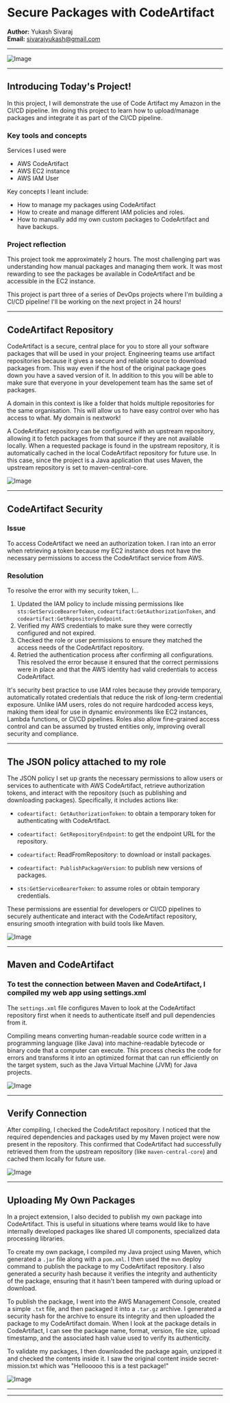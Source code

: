 # Secure Packages with CodeArtifact

**Author:** Yukash Sivaraj  
**Email:** sivarajyukash@gmail.com

---

![Image](http://learn.nextwork.org/merry_vermilion_zany_llama/uploads/aws-devops-codeartifact-updated_1d79e699)

---

## Introducing Today's Project!

In this project, I will demonstrate the use of Code Artifact my Amazon in the CI/CD pipeline. Im doing this project to learn how to upload/manage packages and integrate it as part of the CI/CD pipeline.

### Key tools and concepts

Services I used were 
- AWS CodeArtifact
- AWS EC2 instance
- AWS IAM User 

Key concepts I leant include: 
- How to manage my packages using CodeArtifact
- How to create and manage different IAM policies and roles. 
- How to manually add my own custom packages to CodeArtifact and have backups. 

### Project reflection

This project took me approximately 2 hours. The most challenging part was understanding how manual packages and managing them work. It was most rewarding to see the packages be available in CodeArtifact and be accessible in the EC2 instance.

This project is part three of a series of DevOps projects where I'm building a CI/CD pipeline! I'll be working on the next project in 24 hours!

---

## CodeArtifact Repository

CodeArtifact is a secure, central place for you to store all your software packages that will be used in your project. Engineering teams use artifact repositories because it gives a secure and reliable source to download packages from. This way even if the host of the original package goes down you have a saved version of it. In addition to this you will be able to make sure that everyone in your developement team has the same set of packages. 

A domain in this context is like a folder that holds multiple repositories for the same organisation. This will allow us to have easy control over who has access to what. My domain is nextwork!

A CodeArtifact repository can be configured with an upstream repository, allowing it to fetch packages from that source if they are not available locally. When a requested package is found in the upstream repository, it is automatically cached in the local CodeArtifact repository for future use. In this case, since the project is a Java application that uses Maven, the upstream repository is set to maven-central-core.

![Image](http://learn.nextwork.org/merry_vermilion_zany_llama/uploads/aws-devops-codeartifact-updated_n4o5p6q7)

---

## CodeArtifact Security

### Issue

To access CodeArtifact we need an authorization token. I ran into an error when retrieving a token because my EC2 instance does not have the necessary permissions to access the CodeArtifact service from AWS.

### Resolution

To resolve the error with my security token, I...
1. Updated the IAM policy to include missing permissions like `sts:GetServiceBearerToken`, `codeartifact:GetAuthorizationToken`, and `codeartifact:GetRepositoryEndpoint`.
2. Verified my AWS credentials to make sure they were correctly configured and not expired.
3. Checked the role or user permissions to ensure they matched the access needs of the CodeArtifact repository.
4. Retried the authentication process after confirming all configurations.
This resolved the error because it ensured that the correct permissions were in place and that the AWS identity had valid credentials to access CodeArtifact.

It's security best practice to use IAM roles because they provide temporary, automatically rotated credentials that reduce the risk of long-term credential exposure. Unlike IAM users, roles do not require hardcoded access keys, making them ideal for use in dynamic environments like EC2 instances, Lambda functions, or CI/CD pipelines. Roles also allow fine-grained access control and can be assumed by trusted entities only, improving overall security and compliance.

---

## The JSON policy attached to my role

The JSON policy I set up grants the necessary permissions to allow users or services to authenticate with AWS CodeArtifact, retrieve authorization tokens, and interact with the repository (such as publishing and downloading packages). Specifically, it includes actions like:

- `codeartifact: GetAuthorizationToken`: to obtain a temporary token for authenticating with CodeArtifact.

- `codeartifact: GetRepositoryEndpoint`: to get the endpoint URL for the repository.

- `codeartifact`: ReadFromRepository: to download or install packages.

- `codeartifact: PublishPackageVersion`: to publish new versions of packages.

- `sts:GetServiceBearerToken`: to assume roles or obtain temporary credentials.

These permissions are essential for developers or CI/CD pipelines to securely authenticate and interact with the CodeArtifact repository, ensuring smooth integration with build tools like Maven.

![Image](http://learn.nextwork.org/merry_vermilion_zany_llama/uploads/aws-devops-codeartifact-updated_23rp7q8r9)

---

## Maven and CodeArtifact

### To test the connection between Maven and CodeArtifact, I compiled my web app using settings.xml

The `settings.xml` file configures Maven to look at the CodeArtifact repository first when it needs to authenticate itself and pull dependencies from it.

Compiling means converting human-readable source code written in a programming language (like Java) into machine-readable bytecode or binary code that a computer can execute. This process checks the code for errors and transforms it into an optimized format that can run efficiently on the target system, such as the Java Virtual Machine (JVM) for Java projects.

![Image](http://learn.nextwork.org/merry_vermilion_zany_llama/uploads/aws-devops-codeartifact-updated_c17eace8)

---

## Verify Connection

After compiling, I checked the CodeArtifact repository. I noticed that the required dependencies and packages used by my Maven project were now present in the repository. This confirmed that CodeArtifact had successfully retrieved them from the upstream repository (like `maven-central-core`) and cached them locally for future use.

![Image](http://learn.nextwork.org/merry_vermilion_zany_llama/uploads/aws-devops-codeartifact-updated_1d79e699)

---

## Uploading My Own Packages

In a project extension, I also decided to publish my own package into CodeArtifact. This is useful in situations where teams would like to have internally developed packages like shared UI components, specialized data processing libraries.

To create my own package, I compiled my Java project using Maven, which generated a `.jar` file along with a `pom.xml`. I then used the `mvn` deploy command to publish the package to my CodeArtifact repository. I also generated a security hash because it verifies the integrity and authenticity of the package, ensuring that it hasn't been tampered with during upload or download.

To publish the package, I went into the AWS Management Console, created a simple `.txt` file, and then packaged it into a `.tar.gz` archive. I generated a security hash for the archive to ensure its integrity and then uploaded the package to my CodeArtifact domain. When I look at the package details in CodeArtifact, I can see the package name, format, version, file size, upload timestamp, and the associated hash value used to verify its authenticity.

To validate my packages, I then downloaded the package again, unzipped it and checked the contents inside it. I saw the original content inside secret-mission.txt which was "Hellooooo this is a test package!"

![Image](http://learn.nextwork.org/merry_vermilion_zany_llama/uploads/aws-devops-codeartifact-updated_sm12-upload)

---

---
